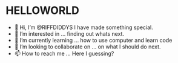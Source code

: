 # HELLOWORLD
- 👋 Hi, I’m @RIFFDIDDYS I have made something special.
- 👀 I’m interested in ... finding out whats next.
- 🌱 I’m currently learning ... how to use computer and learn code
- 💞️ I’m looking to collaborate on ... on what I should do next.
- 📫 How to reach me ... Here I guessing?
